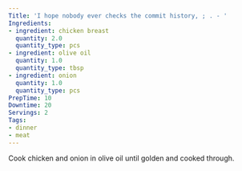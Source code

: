 ```yaml
---
Title: 'I hope nobody ever checks the commit history, ; . - '
Ingredients:
- ingredient: chicken breast
  quantity: 2.0
  quantity_type: pcs
- ingredient: olive oil
  quantity: 1.0
  quantity_type: tbsp
- ingredient: onion
  quantity: 1.0
  quantity_type: pcs
PrepTime: 10
Downtime: 20
Servings: 2
Tags:
- dinner
- meat
---
```

Cook chicken and onion in olive oil until golden and cooked through.